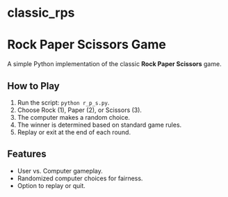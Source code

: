 # classic_rps
# Rock Paper Scissors Game

A simple Python implementation of the classic **Rock Paper Scissors** game.

## How to Play
1. Run the script: `python r_p_s.py`.
2. Choose Rock (1), Paper (2), or Scissors (3).
3. The computer makes a random choice.
4. The winner is determined based on standard game rules.
5. Replay or exit at the end of each round.

## Features
- User vs. Computer gameplay.
- Randomized computer choices for fairness.
- Option to replay or quit.
